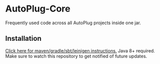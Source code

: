 # AutoPlug-Core
Frequently used code across all AutoPlug projects inside one jar.
## Installation
[Click here for maven/gradle/sbt/leinigen instructions.](https://jitpack.io/#Osiris-Team/AutoPlug-Core/3.3)
Java 8+ required.
Make sure to watch this repository to get notified of future updates.
